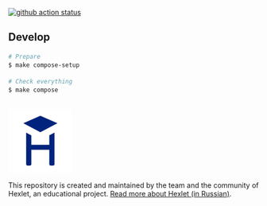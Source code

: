 [![github action status](https://github.com/hexlet-basics/exercises-java/workflows/Main%20workflow/badge.svg)](https://actions-badge.atrox.dev/hexlet-basics/exercises-java/goto)

## Develop

```sh
# Prepare
$ make compose-setup

# Check everything
$ make compose
```

##
[![Hexlet Ltd. logo](https://raw.githubusercontent.com/Hexlet/hexletguides.github.io/master/images/hexlet_logo128.png)](https://ru.hexlet.io/pages/about?utm_source=github&utm_medium=link&utm_campaign=exercises-java)

This repository is created and maintained by the team and the community of Hexlet, an educational project. [Read more about Hexlet (in Russian)](https://ru.hexlet.io/pages/about?utm_source=github&utm_medium=link&utm_campaign=exercises-java).
##
